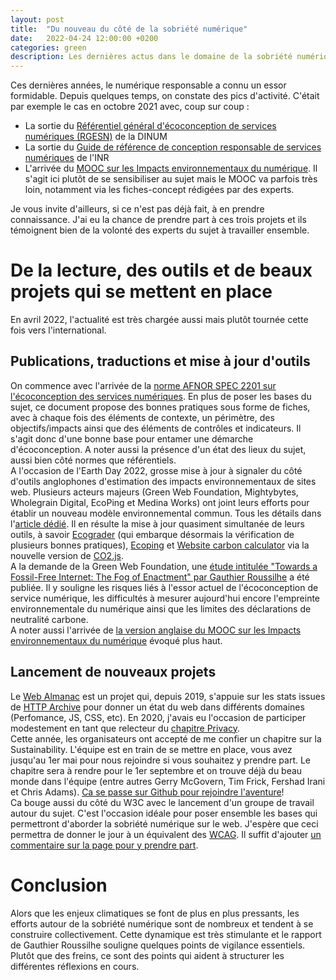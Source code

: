 ```yaml
---
layout: post
title:  "Du nouveau du côté de la sobriété numérique"
date:   2022-04-24 12:00:00 +0200
categories: green
description: Les dernières actus dans le domaine de la sobriété numérique
---
```

Ces dernières années, le numérique responsable a connu un essor formidable. Depuis quelques temps, on constate des pics d'activité. C'était par exemple le cas en octobre 2021 avec, coup sur coup : 
* La sortie du [Référentiel général d'écoconception de services numériques (RGESN)](https://www.boutique.afnor.org/fr-fr/norme/afnor-spec-2201/ecoconception-des-services-numeriques/fa203506/323315) de la DINUM
* La sortie du [Guide de référence de conception responsable de services numériques](https://gr491.isit-europe.org/) de l'INR  
* L'arrivée du [MOOC sur les Impacts environnementaux du numérique](https://www.fun-mooc.fr/fr/cours/impacts-environnementaux-du-numerique/). Il s'agit ici plutôt de se sensibiliser au sujet mais le MOOC va parfois très loin, notamment via les fiches-concept rédigées par des experts. 
  
Je vous invite d'ailleurs, si ce n'est pas déjà fait, à en prendre connaissance. J'ai eu la chance de prendre part à ces trois projets et ils témoignent bien de la volonté des experts du sujet à travailler ensemble.   


# De la lecture, des outils et de beaux projets qui se mettent en place
En avril 2022, l'actualité est très chargée aussi mais plutôt tournée cette fois vers l'international.   
  
## Publications, traductions et mise à jour d'outils
On commence avec l'arrivée de la [norme AFNOR SPEC 2201 sur l'écoconception des services numériques](https://www.boutique.afnor.org/fr-fr/norme/afnor-spec-2201/ecoconception-des-services-numeriques/fa203506/323315). En plus de poser les bases du sujet, ce document propose des bonnes pratiques sous forme de fiches, avec à chaque fois des éléments de contexte, un périmètre, des objectifs/impacts ainsi que des éléments de contrôles et indicateurs. Il s'agit donc d'une bonne base pour entamer une démarche d'écoconception. A noter aussi la présence d'un état des lieux du sujet, aussi bien côté normes que référentiels.   
A l'occasion de l'Earth Day 2022, grosse mise à jour à signaler du côté d'outils anglophones d'estimation des impacts environnementaux de sites web. Plusieurs acteurs majeurs (Green Web Foundation, Mightybytes, Wholegrain Digital, EcoPing et Medina Works) ont joint leurs efforts pour établir un nouveau modèle environnemental commun. Tous les détails dans l'[article dédié](https://sustainablewebdesign.org/calculating-digital-emissions). Il en résulte la mise à jour quasiment simultanée de leurs outils, à savoir [Ecograder](https://ecograder.com/) (qui embarque désormais la vérification de plusieurs bonnes pratiques), [Ecoping](https://ecoping.earth/) et [Website carbon calculator](https://www.websitecarbon.com/) via la nouvelle version de [CO2.js](https://github.com/thegreenwebfoundation/co2.js/).  
A la demande de la Green Web Foundation, une [étude intitulée "Towards a Fossil-Free Internet: The Fog of Enactment" par Gauthier Roussilhe](https://www.thegreenwebfoundation.org/publications/report-fog-of-enactment/) a été publiée. Il y souligne les risques liés à l'essor actuel de l'écoconception de service numérique, les difficultés à mesurer aujourd'hui encore l'empreinte environnementale du numérique ainsi que les limites des déclarations de neutralité carbone.   
A noter aussi l'arrivée de [la version anglaise du MOOC sur les Impacts environnementaux du numérique](https://www.fun-mooc.fr/en/courses/environmental-impacts-of-digital-technologies/) évoqué plus haut.   
  
## Lancement de nouveaux projets
Le [Web Almanac](https://almanac.httparchive.org/en/2021/) est un projet qui, depuis 2019, s'appuie sur les stats issues de [HTTP Archive](https://httparchive.org/) pour donner un état du web dans différents domaines (Perfomance, JS, CSS, etc). En 2020, j'avais eu l'occasion de participer modestement en tant que relecteur du [chapitre Privacy](https://almanac.httparchive.org/en/2020/privacy).  
Cette année, les organisateurs ont accepté de me confier un chapitre sur la Sustainability. L'équipe est en train de se mettre en place, vous avez jusqu'au 1er mai pour nous rejoindre si vous souhaitez y prendre part. Le chapitre sera à rendre pour le 1er septembre et on trouve déjà du beau monde dans l'équipe (entre autres Gerry McGovern, Tim Frick, Fershad Irani et Chris Adams). [Ca se passe sur Github pour rejoindre l'aventure](https://almanac.httparchive.org/en/2020/privacy)!  
Ca bouge aussi du côté du W3C avec le lancement d'un groupe de travail autour du sujet. C'est l'occasion idéale pour poser ensemble les bases qui permettront d'aborder la sobriété numérique sur le web. J'espère que ceci permettra de donner le jour à un équivalent des [WCAG](https://www.w3.org/TR/WCAG21/). Il suffit d'ajouter [un commentaire sur la page pour y prendre part](https://www.w3.org/community/sustyweb/2022/04/19/sustainability-recommendations-working-group/).  
  
# Conclusion
Alors que les enjeux climatiques se font de plus en plus pressants, les efforts autour de la sobriété numérique sont de nombreux et tendent à se construire collectivement. Cette dynamique est très stimulante et le rapport de Gauthier Roussilhe souligne quelques points de vigilance essentiels. Plutôt que des freins, ce sont des points qui aident à structurer les différentes réflexions en cours.  
